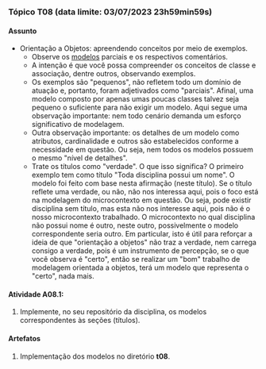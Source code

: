 ### Tópico T08 (data limite: **03/07/2023 23h59min59s**)

#### Assunto

- Orientação a Objetos: apreendendo conceitos por meio de exemplos.
  - Observe os [modelos](../modelos/modelos-01.md) parciais e os respectivos comentários. 
  - A intenção é que você possa compreender os
  conceitos de classe e associação, dentre outros, observando exemplos. 
  - Os exemplos são "pequenos", não refletem todo um domínio de atuação e,
  portanto, foram adjetivados como "parciais". Afinal, 
  uma modelo composto por apenas umas poucas classes talvez seja 
  pequeno o suficiente para não exigir um modelo. Aqui segue uma observação importante: nem todo cenário demanda um esforço significativo de modelagem.
  - Outra observação importante: os detalhes de um modelo como atributos, cardinalidade e outros são estabelecidos conforme a necessidade em questão. Ou seja, nem todos os modelos possuem o mesmo "nível de detalhes".
  - Trate os títulos como "verdade". O que isso significa? O primeiro exemplo tem como título "Toda disciplina possui um nome". O modelo foi
  feito com base nesta afirmação (neste título). Se o título reflete uma
  verdade, ou não, não nos interessa aqui, pois o foco está na modelagem
  do microcontexto em questão. Ou seja, pode existir disciplina sem título,
  mas esta não nos interesse aqui, pois não é o nosso microcontexto 
  trabalhado. O microcontexto no qual disciplina não possui nome é 
  outro, neste outro, possivelmente o modelo correspondente seria outro. 
  Em particular, isto é útil para reforçar a ideia de que "orientação a objetos" não traz a verdade, nem carrega consigo a verdade, pois é 
  um instrumento de percepção, se o que você observa é "certo", então
  se realizar um "bom" trabalho de modelagem orientada a objetos, terá
  um modelo que representa o "certo", nada mais. 

#### Atividade A08.1:

1. Implemente, no seu repositório da disciplina, os modelos correspondentes às seções (títulos). 

#### Artefatos

1. Implementação dos modelos no diretório **t08**.

